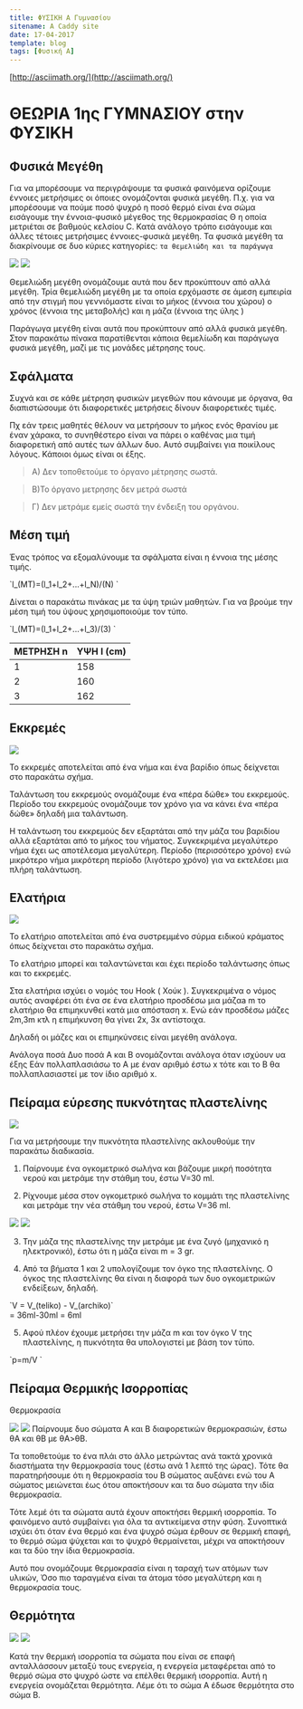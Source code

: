 ```yaml
---
title: ΦΥΣΙΚΗ Α Γυμνασίου
sitename: A Caddy site
date: 17-04-2017
template: blog
tags: [Φυσική Α]
---
```

 [http://asciimath.org/](http://asciimath.org/)

# ΘΕΩΡΙΑ 1ης ΓΥΜΝΑΣΙΟΥ στην ΦΥΣΙΚΗ

## Φυσικά Μεγέθη


Για να μπορέσουμε να περιγράψουμε τα φυσικά φαινόμενα ορίζουμε έννοιες μετρήσιμες οι όποιες ονομάζονται φυσικά μεγέθη.
Π.χ. για να μπορέσουμε να πούμε ποσό ψυχρό η ποσό θερμό είναι ένα σώμα εισάγουμε την έννοια-φυσικό μέγεθος της θερμοκρασίας Θ η οποία μετριέται σε βαθμούς κελσίου C.
Κατά ανάλογο τρόπο εισάγουμε και άλλες τέτοιες μετρήσιμες έννοιες-φυσικά μεγέθη.
Τα φυσικά μεγέθη τα διακρίνουμε σε δυο κύριες κατηγορίες: `τα θεμελιώδη και τα παράγωγα`

![](/hugo/admin/images/themeliodi.jpg)
![](/hugo/admin/images/paragoga.jpg)

Θεμελιώδη μεγέθη ονομάζουμε αυτά που δεν προκύπτουν από αλλά μεγέθη.
Τρία θεμελιώδη μεγέθη με τα οποία ερχόμαστε σε άμεση εμπειρία από την στιγμή που γεννιόμαστε είναι το μήκος (έννοια του χώρου) ο χρόνος (έννοια της μεταβολής) και η μάζα (έννοια της ύλης )

Παράγωγα μεγέθη είναι αυτά που προκύπτουν από αλλά φυσικά μεγέθη.
Στον παρακάτω πίνακα παρατίθενται κάποια θεμελίωδη και παράγωγα φυσικά μεγέθη, μαζί με τις μονάδες μέτρησης τους.


## Σφάλματα

Συχνά και σε κάθε μέτρηση φυσικών μεγεθών που κάνουμε με όργανα, θα διαπιστώσουμε ότι διαφορετικές μετρήσεις δίνουν διαφορετικές τιμές.

Πχ εάν τρεις μαθητές θέλουν να μετρήσουν το μήκος ενός θρανίου με έναν χάρακα, το συνηθέστερο είναι να πάρει ο καθένας μια τιμή διαφορετική από αυτές των άλλων δυο.
Αυτό συμβαίνει για ποικίλους λόγους.
Κάποιοι όμως είναι οι έξης.

>Α) Δεν τοποθετούμε το όργανο μέτρησης σωστά.

>Β)Το όργανο μετρησης δεν μετρά σωστά

>Γ) Δεν μετράμε εμείς σωστά την ένδειξη του οργάνου.

## Μέση τιμή

Ένας τρόπος να εξομαλύνουμε τα σφάλματα είναι η έννοια της μέσης τιμής.
 
\`l\_(MT)=(l\_1+l\_2+...+l\_N)/(N) \`

Δίνεται ο παρακάτω πινάκας με τα ύψη τριών μαθητών.  Για να βρούμε την μέση τιμή του ύψους χρησιμοποιούμε τον τύπο.

\`l\_(MT)=(l\_1+l\_2+...+l\_3)/(3) \`

| ΜΕΤΡΗΣΗ n | ΥΨΗ l (cm) |
| --- | --- |
| 1 | 158 |
| 2 | 160 |
| 3 | 162 |



## Εκκρεμές
![](/hugo/admin/images/ekremes.jpg)


Το εκκρεμές αποτελείται από ένα νήμα και ένα βαρίδιο όπως δείχνεται στο παρακάτω σχήμα.

Ταλάντωση του εκκρεμούς ονομάζουμε ένα «πέρα  δώθε» του εκκρεμούς.
Περίοδο του εκκρεμούς ονομάζουμε τον χρόνο για να κάνει ένα «πέρα δώθε» δηλαδή μια ταλάντωση.

Η ταλάντωση του εκκρεμούς δεν εξαρτάται από την μάζα του βαριδίου αλλά εξαρτάται από το μήκος του νήματος.
Συγκεκριμένα μεγαλύτερο νήμα έχει ως αποτέλεσμα μεγαλύτερη. Περίοδο (περισσότερο χρόνο) ενώ μικρότερο νήμα μικρότερη περίοδο (λιγότερο χρόνο) για να εκτελέσει μια πλήρη ταλάντωση.



## Ελατήρια
![](/hugo/admin/images/elatiria.jpg)

Το ελατήριο αποτελείται από ένα συστρεμμένο σύρμα ειδικού κράματος όπως δείχνεται στο παρακάτω σχήμα.

Το ελατήριο μπορεί και ταλαντώνεται και έχει περίοδο ταλάντωσης όπως και το εκκρεμές.

Στα ελατήρια ισχύει ο νομός του Hook ( Χούκ ).
Συγκεκριμένα ο νόμος αυτός αναφέρει ότι ένα σε ένα ελατήριο προσδέσω μια μάζαa m το ελατήριο θα επιμηκυνθεί κατά μια απόσταση x. Ενώ εάν προσδέσω μάζες 2m,3m κτλ η επιμήκυνση θα γίνει 2x, 3x αντίστοιχα.

Δηλαδή οι μάζες και οι επιμηκύνσεις είναι μεγέθη ανάλογα.

Ανάλογα ποσά
Δυο ποσά Α και Β ονομάζονται ανάλογα όταν ισχύουν υα έξης
Εάν πολλαπλασιάσω το A με έναν αριθμό έστω x τότε και το Β θα πολλαπλασιαστεί με τον ίδιο αριθμό x.







## Πείραμα εύρεσης πυκνότητας πλαστελίνης

![](/hugo/admin/images/ogometrikos.jpg)

Για να μετρήσουμε την πυκνότητα πλαστελίνης ακλουθούμε την παρακάτω διαδικασία.

1) Παίρνουμε ένα ογκομετρικό σωλήνα και βάζουμε μικρή ποσότητα νερού και μετράμε την στάθμη του, έστω V=30 ml.


2) Ρίχνουμε μέσα στον ογκομετρικό σωλήνα το κομμάτι της πλαστελίνης και μετράμε την νέα στάθμη του νερού, έστω V=36 ml.


![](/hugo/admin/images/zigaria1.jpg)
![](/hugo/admin/images/zigaria2.jpg)

3) Την μάζα της πλαστελίνης την μετράμε με ένα ζυγό (μηχανικό η ηλεκτρονικό), έστω ότι η μάζα είναι m = 3 gr.



4) Από τα βήματα 1 και 2 υπολογίζουμε τον όγκο της πλαστελίνης. Ο όγκος της πλαστελίνης θα είναι η διαφορά των δυο ογκομετρικών ενδείξεων, δηλαδή.
 
 \`V = V\_(teliko) - V\_(archiko)\`  
  = 36ml-30ml 
  = 6ml 


 
5) Αφού πλέον έχουμε μετρήσει την μάζα m και τον όγκο V της πλαστελίνης, η πυκνότητα θα υπολογιστεί με βάση τον τύπο.
 
 
\`p=m/V \`
 


## Πείραμα Θερμικής Ισορροπίας
Θερμοκρασία

![](/hugo/admin/images/roi_thermotitas.jpg)
![](/hugo/admin/images/kinisi_atomon.jpg)
Παίρνουμε δυο σώματα Α και Β διαφορετικών θερμοκρασιών, έστω θΑ και θΒ με θΑ>θΒ.



Τα τοποθετούμε το ένα πλάι στο άλλο μετρώντας ανά τακτά χρονικά διαστήματα την θερμοκρασία τους (έστω ανά 1 λεπτό της ώρας).
Τότε θα παρατηρήσουμε ότι η θερμοκρασία του Β σώματος αυξάνει ενώ του Α σώματος μειώνεται έως ότου αποκτήσουν και τα δυο σώματα την ιδία θερμοκρασία.



Τότε λεμέ ότι τα σώματα αυτά έχουν αποκτήσει θερμική ισορροπία.
Το φαινόμενο αυτό συμβαίνει για όλα τα αντικείμενα στην φύση.
Συνοπτικά ισχύει ότι όταν ένα θερμό και ένα ψυχρό σώμα έρθουν σε θερμική επαφή, το θερμό σώμα ψύχεται και το ψυχρό θερμαίνεται, μέχρι να αποκτήσουν και τα δύο την ίδια θερμοκρασία.



Αυτό που ονομάζουμε θερμοκρασία είναι η ταραχή των ατόμων των υλικών,
Όσο πιο ταραγμένα είναι τα άτομα τόσο μεγαλύτερη και η θερμοκρασία τους.

## Θερμότητα

![](/hugo/admin/images/diagramma.jpg)
![](/hugo/admin/images/soupa.jpg)

Κατά την θερμική ισορροπία τα σώματα που είναι σε επαφή ανταλλάσσουν μεταξύ τους ενεργεία, η ενεργεία μεταφέρεται από το θερμό σώμα στο ψυχρό ώστε να επέλθει θερμική ισορροπία. Αυτή η ενεργεία ονομάζεται θερμότητα. Λέμε ότι το σώμα Α έδωσε θερμότητα στο σώμα Β.
